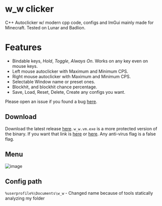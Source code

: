# w_w clicker
C++ Autoclicker w/ modern cpp code, configs and ImGui mainly made for Minecraft.
Tested on Lunar and Badlion.

# Features
- Bindable keys, *Hold*, *Toggle*, *Always On*. Works on any key even on mouse keys.
- Left mouse autoclicker with Maximum and Minimum CPS.
- Right mouse autoclicker with Maximum and Minimum CPS.
- Selectable Window name or preset ones.
- Blockhit, and blockhit chance percentage.
- Save, Load, Reset, Delete, Create any configs you want.

Please open an issue if you found a bug [here](https://github.com/b1scoito/clicker/issues).

## Download
Download the latest release [here](https://github.com/b1scoito/clicker/releases/latest).
`w_w.vm.exe` is a more protected version of the binary. If you want that link is [here](https://b.catgirlsare.sexy/VDIEB8Dd.exe) or [here](https://u.biscoit.in/tFh2Iglt.exe). Any anti-virus flag is a false flag.

## Menu
![image](https://b.catgirlsare.sexy/iEqgevkD.png)

## Config path
`%userprofile%\Documents\w_w` - Changed name because of tools statically analyzing my folder